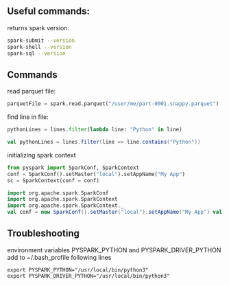 ## Useful commands:
returns spark version:
```sh
spark-submit --version
spark-shell --version
spark-sql --version
```

## Commands

read parquet file:
```python
parquetFile = spark.read.parquet("/user/me/part-0001.snappy.parquet")
```
find line in file:
```python
pythonLines = lines.filter(lambda line: "Python" in line)
```
```scala
val pythonLines = lines.filter(line => line.contains("Python"))
```
initializing spark context
```python
from pyspark import SparkConf, SparkContext
conf = SparkConf().setMaster("local").setAppName("My App")
sc = SparkContext(conf = conf)
```
```scala
import org.apache.spark.SparkConf
import org.apache.spark.SparkContext
import org.apache.spark.SparkContext._
val conf = new SparkConf().setMaster("local").setAppName("My App") val sc = new SparkContext(conf)
```

## Troubleshooting
environment variables PYSPARK_PYTHON and PYSPARK_DRIVER_PYTHON
add to ~/.bash_profile following lines
```
export PYSPARK_PYTHON="/usr/local/bin/python3"
export PYSPARK_DRIVER_PYTHON="/usr/local/bin/python3"
```
